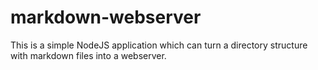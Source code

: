 # markdown-webserver
This is a simple NodeJS application which can turn a directory structure with markdown files into a webserver.
